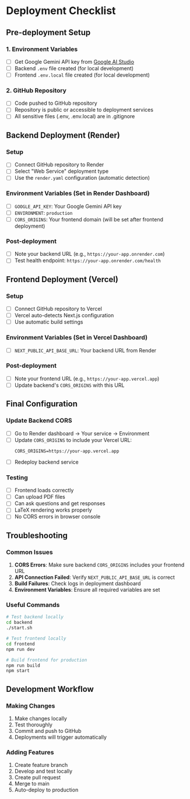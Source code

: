 # Deployment Checklist

## Pre-deployment Setup

### 1. Environment Variables
- [ ] Get Google Gemini API key from [Google AI Studio](https://makersuite.google.com/app/apikey)
- [ ] Backend `.env` file created (for local development)
- [ ] Frontend `.env.local` file created (for local development)

### 2. GitHub Repository
- [ ] Code pushed to GitHub repository
- [ ] Repository is public or accessible to deployment services
- [ ] All sensitive files (.env, .env.local) are in .gitignore

## Backend Deployment (Render)

### Setup
- [ ] Connect GitHub repository to Render
- [ ] Select "Web Service" deployment type
- [ ] Use the `render.yaml` configuration (automatic detection)

### Environment Variables (Set in Render Dashboard)
- [ ] `GOOGLE_API_KEY`: Your Google Gemini API key
- [ ] `ENVIRONMENT`: `production`
- [ ] `CORS_ORIGINS`: Your frontend domain (will be set after frontend deployment)

### Post-deployment
- [ ] Note your backend URL (e.g., `https://your-app.onrender.com`)
- [ ] Test health endpoint: `https://your-app.onrender.com/health`

## Frontend Deployment (Vercel)

### Setup
- [ ] Connect GitHub repository to Vercel
- [ ] Vercel auto-detects Next.js configuration
- [ ] Use automatic build settings

### Environment Variables (Set in Vercel Dashboard)
- [ ] `NEXT_PUBLIC_API_BASE_URL`: Your backend URL from Render

### Post-deployment
- [ ] Note your frontend URL (e.g., `https://your-app.vercel.app`)
- [ ] Update backend's `CORS_ORIGINS` with this URL

## Final Configuration

### Update Backend CORS
- [ ] Go to Render dashboard → Your service → Environment
- [ ] Update `CORS_ORIGINS` to include your Vercel URL:
  ```
  CORS_ORIGINS=https://your-app.vercel.app
  ```
- [ ] Redeploy backend service

### Testing
- [ ] Frontend loads correctly
- [ ] Can upload PDF files
- [ ] Can ask questions and get responses
- [ ] LaTeX rendering works properly
- [ ] No CORS errors in browser console

## Troubleshooting

### Common Issues
1. **CORS Errors**: Make sure backend `CORS_ORIGINS` includes your frontend URL
2. **API Connection Failed**: Verify `NEXT_PUBLIC_API_BASE_URL` is correct
3. **Build Failures**: Check logs in deployment dashboard
4. **Environment Variables**: Ensure all required variables are set

### Useful Commands
```bash
# Test backend locally
cd backend
./start.sh

# Test frontend locally  
cd frontend
npm run dev

# Build frontend for production
npm run build
npm start
```

## Development Workflow

### Making Changes
1. Make changes locally
2. Test thoroughly
3. Commit and push to GitHub
4. Deployments will trigger automatically

### Adding Features
1. Create feature branch
2. Develop and test locally
3. Create pull request
4. Merge to main
5. Auto-deploy to production
